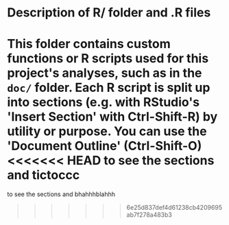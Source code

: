 # Description of R/ folder and .R files

This folder contains custom functions or R scripts used for this project's
analyses, such as in the `doc/` folder. Each R script is split up into
sections (e.g. with RStudio's 'Insert Section' with Ctrl-Shift-R) by
utility or purpose. You can use the 'Document Outline' (Ctrl-Shift-O)
<<<<<<< HEAD
to see the sections and tictoccc
=======
to see the sections and bhahhhblahhh
 
>>>>>>> 6e25d837def4d61238cb4209695ab7f278a483b3
